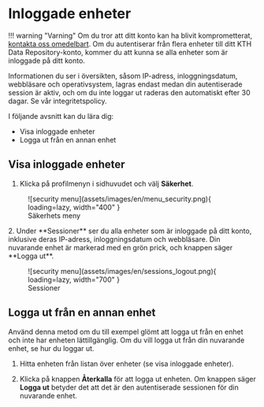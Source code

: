 # Inloggade enheter

!!! warning "Varning"
    Om du tror att ditt konto kan ha blivit komprometterat, <a href="mailto:it-support@kth.se" target="_blank">kontakta oss omedelbart</a>.
Om du autentiserar från flera enheter till ditt KTH Data Repository-konto, kommer du att kunna se alla enheter som är inloggade på ditt konto.

Informationen du ser i översikten, såsom IP-adress, inloggningsdatum, webbläsare och operativsystem, lagras endast medan din autentiserade session är aktiv, och om du inte loggar ut raderas den automatiskt efter 30 dagar. Se vår integritetspolicy.

I följande avsnitt kan du lära dig:

- Visa inloggade enheter
- Logga ut från en annan enhet

## Visa inloggade enheter

1. Klicka på profilmenyn i sidhuvudet och välj **Säkerhet**.

<figure markdown="span">
    ![security menu](assets/images/en/menu_security.png){ loading=lazy, width="400" }
  <figcaption>Säkerhets meny</figcaption>
</figure>
2. Under **Sessioner** ser du alla enheter som är inloggade på ditt konto, inklusive deras IP-adress, inloggningsdatum och webbläsare. Din nuvarande enhet är markerad med en grön prick, och knappen säger **Logga ut**.
<figure markdown="span">
    ![security menu](assets/images/en/sessions_logout.png){ loading=lazy, width="700" }
  <figcaption>Sessioner</figcaption>
</figure>

## Logga ut från en annan enhet

Använd denna metod om du till exempel glömt att logga ut från en enhet och inte har enheten lättillgänglig. Om du vill logga ut från din nuvarande enhet, se hur du loggar ut.

1. Hitta enheten från listan över enheter (se visa inloggade enheter).

2. Klicka på knappen **Återkalla** för att logga ut enheten. Om knappen säger **Logga ut** betyder det att det är den autentiserade sessionen för din nuvarande enhet.

